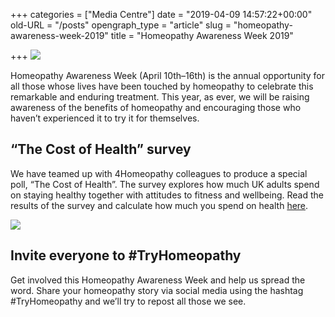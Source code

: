 +++
categories = ["Media Centre"]
date = "2019-04-09 14:57:22+00:00"
old-URL = "/posts"
opengraph_type = "article"
slug = "homeopathy-awareness-week-2019"
title = "Homeopathy Awareness Week 2019"

+++
![](https://res.cloudinary.com/homeopathyuk/v1557403245/bha/42-PERCENT-HOMEOPATHY-INFOGRAPHIC.jpg)

Homeopathy Awareness Week (April 10th–16th) is the annual opportunity for all those whose lives have been touched by homeopathy to celebrate this remarkable and enduring treatment. This year, as ever, we will be raising awareness of the benefits of homeopathy and encouraging those who haven’t experienced it to try it for themselves.

## “The Cost of Health” survey

We have teamed up with 4Homeopathy colleagues to produce a special poll, “The Cost of Health”. The survey explores how much UK adults spend on staying healthy together with attitudes to fitness and wellbeing. Read the results of the survey and calculate how much you spend on health [here](http://findahomeopath.org/).

![](https://res.cloudinary.com/homeopathyuk/v1557403245/bha/11-PERCENT-HOMEOPATHY-INFOGRAPHIC.jpg)

## Invite everyone to #TryHomeopathy

Get involved this Homeopathy Awareness Week and help us spread the word. Share your homeopathy story via social media using the hashtag #TryHomeopathy and we’ll try to repost all those we see.